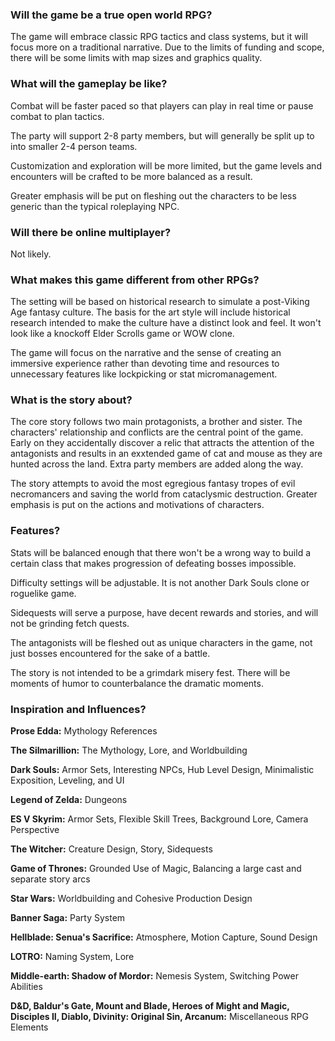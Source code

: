 ### Will the game be a true open world RPG?
The game will embrace classic RPG tactics and class systems, but it will focus more on a traditional narrative.  Due to the limits of funding and scope, there will be some limits with map sizes and graphics quality.

### What will the gameplay be like?
Combat will be faster paced so that players can play in real time or pause combat to plan tactics.  

The party will support 2-8 party members, but will generally be split up to into smaller 2-4 person teams.

Customization and exploration will be more limited, but the game levels and encounters will be crafted to be more balanced as a result.

Greater emphasis will be put on fleshing out the characters to be less generic than the typical roleplaying NPC.  

### Will there be online multiplayer?
Not likely.

### What makes this game different from other RPGs?
The setting will be based on historical research to simulate a post-Viking Age fantasy culture. The basis for the art style will include historical research intended to make the culture have a distinct look and feel. It won't look like a knockoff Elder Scrolls game or WOW clone.

The game will focus on the narrative and the sense of creating an immersive experience rather than devoting time and resources to unnecessary features like lockpicking or stat micromanagement.  

### What is the story about?

The core story follows two main protagonists, a brother and sister.  The characters' relationship and conflicts are the central point of the game.  Early on they accidentally discover a relic that attracts the attention of the antagonists and results in an exxtended game of cat and mouse as they are hunted across the land. Extra party members are added along the way.

The story attempts to avoid the most egregious fantasy tropes of evil necromancers and saving the world from cataclysmic destruction.  Greater emphasis is put on the actions and motivations of characters.

### Features?

Stats will be balanced enough that there won't be a wrong way to build a certain class that makes progression of defeating bosses impossible.

Difficulty settings will be adjustable.  It is not another Dark Souls clone or roguelike game.

Sidequests will serve a purpose, have decent rewards and stories, and will not be grinding fetch quests.

The antagonists will be fleshed out as unique characters in the game, not just bosses encountered for the sake of a battle.

The story is not intended to be a grimdark misery fest.  There will be moments of humor to counterbalance the dramatic moments.

### Inspiration and Influences?

**Prose Edda:** Mythology References

**The Silmarillion:** The Mythology, Lore, and Worldbuilding

**Dark Souls:** Armor Sets, Interesting NPCs, Hub Level Design, Minimalistic Exposition, Leveling, and UI

**Legend of Zelda:** Dungeons

**ES V Skyrim:** Armor Sets, Flexible Skill Trees, Background Lore, Camera Perspective

**The Witcher:** Creature Design, Story, Sidequests

**Game of Thrones:** Grounded Use of Magic, Balancing a large cast and separate story arcs

**Star Wars:** Worldbuilding and Cohesive Production Design

**Banner Saga:** Party System

**Hellblade: Senua's Sacrifice:** Atmosphere, Motion Capture, Sound Design

**LOTRO:** Naming System, Lore

**Middle-earth: Shadow of Mordor:** Nemesis System, Switching Power Abilities

**D&D, Baldur's Gate, Mount and Blade, Heroes of Might and Magic, Disciples II, Diablo, Divinity: Original Sin, Arcanum:** 
Miscellaneous RPG Elements

